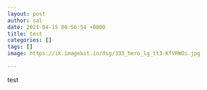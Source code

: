 ```yaml
---
layout: post
author: sal
date: 2021-04-15 08:56:54 +0800
title: test
categories: []
tags: []
image: https://ik.imagekit.io/dsg/333_hero_lg_tt3-KfVRWOi.jpg

---
```

test